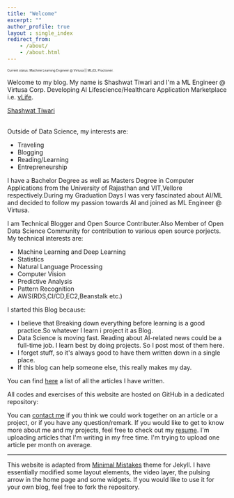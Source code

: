 ```yaml
---
title: "Welcome"
excerpt: ""
author_profile: true
layout : single_index
redirect_from: 
    - /about/
    - /about.html
---
```


<p style="font-size:0.5em">Current status: Machine Learning Engineer @ Virtusa || ML/DL Practioner.</p>

Welcome to my blog. My name is Shashwat Tiwari and I'm a ML Engineer @ Virtusa Corp. Developing AI Lifescience/Healthcare Application Marketplace i.e. [vLife](https://virtusa.com/vlife).

<script type="text/javascript" src="https://platform.linkedin.com/badges/js/profile.js" async defer></script>

<div class="LI-profile-badge"  data-version="v1" data-size="medium" data-locale="en_US" data-type="horizontal" data-theme="light" data-vanity="shashwat-tiwari"><a class="LI-simple-link" href='https://in.linkedin.com/in/shashwat-tiwari?trk=profile-badge'>Shashwat Tiwari</a></div>

<br>

Outside of Data Science, my interests are:
- Traveling 
- Blogging
- Reading/Learning
- Entrepreneurship

I have a Bachelor Degree as well as  Masters Degree in Computer Applications from the University of Rajasthan and VIT,Vellore respectively.During my Graduation Days I was very fascinated about AI/ML and decided to follow my passion towards AI and joined as ML Engineer @ Virtusa.

I am Technical Blogger and Open Source Contributer.Also Member of Open Data Science Community for contribution to various open source porjects.
 My technical interests are:
- Machine Learning and Deep Learning
- Statistics
- Natural Language Processing
- Computer Vision
- Predictive Analysis
- Pattern Recognition
- AWS(RDS,CI/CD,EC2,Beanstalk etc.)

I started this Blog because:
- I believe that  Breaking down everything before learning is a good practice.So whatever I learn i project it as Blog.
- Data Science is moving fast. Reading about AI-related news could be a full-time job. I learn best by doing projects. So I post most of them here.
- I forget stuff, so it's always good to have them written down in a single place.
- If this blog can help someone else, this really makes my day.

You can find [here](https://shashwatt.github.io/blog/) a list of all the articles I have written.

All codes and exercises of this website are hosted on GitHub in a dedicated repository:

<div class="github-card" data-github="shashwatwork" data-width="100%" data-height="" data-theme="default"></div>
<script src="//cdn.jsdelivr.net/github-cards/latest/widget.js"></script>

You can [contact me](mailto:stiwari2719n@gmail.com) if you think we could work together on an article or a project, or if you have any question/remark. If you would like to get to know more about me and my projects, feel free to check out my [resume](https://shashwatt.github.io/assets/files/CV.pdf). I'm uploading articles that I'm writing in my free time. I'm trying to upload one article per month on average.

<hr>

This website is adapted from [Minimal Mistakes](https://github.com/mmistakes/minimal-mistakes) theme for Jekyll. I have essentially modified some layout elements, the video layer, the pulsing arrow in the home page and some widgets. If you would like to use it for your own blog, feel free to fork the repository.